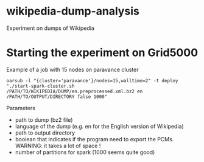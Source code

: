 # wikipedia-dump-analysis
Experiment on dumps of Wikipedia


# Starting the experiment on Grid5000
Example of a job with 15 nodes on paravance cluster
```
oarsub -l "{cluster='paravance'}/nodes=15,walltime=2" -t deploy "./start-spark-cluster.sh /PATH/TO/WIKIPEDIA/DUMP/en.preprocessed.xml.bz2 en /PATH/TO/OUTPUT/DIRECTORY false 1000"
```
Parameters
- path to dump (bz2 file)
- language of the dump (e.g. en for the English version of Wikipedia)
- path to output directory
- boolean that indicates if the program need to export the PCMs. WARNING: it takes a lot of space !
- number of partitions for spark (1000 seems quite good)
